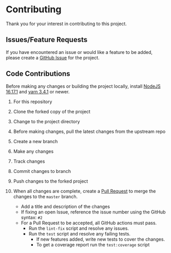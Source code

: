 # Contributing

Thank you for your interest in contributing to this project.

## Issues/Feature Requests

If you have encountered an issue or would like a feature to be added, please create a [GitHub Issue](https://github.com/stevencrader/transcriptator/issues) for the project.

## Code Contributions

Before making any changes or building the project locally, install [NodeJS 16.17.1](https://nodejs.org/) and [yarn 3.4.1](https://yarnpkg.com/getting-started/install) or newer.

1. For this repository
2. Clone the forked copy of the project
3. Change to the project directory
4. Before making changes, pull the latest changes from the upstream repo
5. Create a new branch
6. Make any changes
7. Track changes
8. Commit changes to branch
9. Push changes to the forked project
10. When all changes are complete, create a [Pull Request](https://github.com/stevencrader/transcriptator/pulls) to merge the changes to the `master` branch.

    - Add a title and description of the changes
    - If fixing an open Issue, reference the issue number using the GitHub syntax: `#2`
    - For a Pull Request to be accepted, all GitHub actions must pass.
        - Run the `lint-fix` script and resolve any issues.
        - Run the `test` script and resolve any failing tests.
            - If new features added, write new tests to cover the changes.
            - To get a coverage report run the `test:coverage` script
